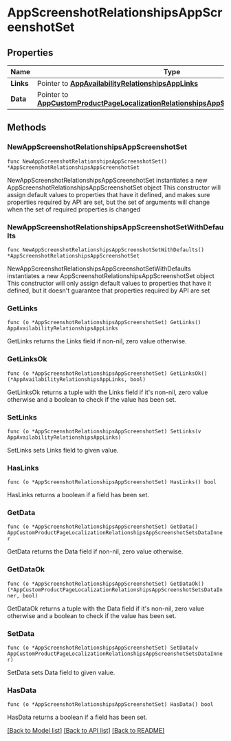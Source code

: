 # AppScreenshotRelationshipsAppScreenshotSet

## Properties

Name | Type | Description | Notes
------------ | ------------- | ------------- | -------------
**Links** | Pointer to [**AppAvailabilityRelationshipsAppLinks**](AppAvailabilityRelationshipsAppLinks.md) |  | [optional] 
**Data** | Pointer to [**AppCustomProductPageLocalizationRelationshipsAppScreenshotSetsDataInner**](AppCustomProductPageLocalizationRelationshipsAppScreenshotSetsDataInner.md) |  | [optional] 

## Methods

### NewAppScreenshotRelationshipsAppScreenshotSet

`func NewAppScreenshotRelationshipsAppScreenshotSet() *AppScreenshotRelationshipsAppScreenshotSet`

NewAppScreenshotRelationshipsAppScreenshotSet instantiates a new AppScreenshotRelationshipsAppScreenshotSet object
This constructor will assign default values to properties that have it defined,
and makes sure properties required by API are set, but the set of arguments
will change when the set of required properties is changed

### NewAppScreenshotRelationshipsAppScreenshotSetWithDefaults

`func NewAppScreenshotRelationshipsAppScreenshotSetWithDefaults() *AppScreenshotRelationshipsAppScreenshotSet`

NewAppScreenshotRelationshipsAppScreenshotSetWithDefaults instantiates a new AppScreenshotRelationshipsAppScreenshotSet object
This constructor will only assign default values to properties that have it defined,
but it doesn't guarantee that properties required by API are set

### GetLinks

`func (o *AppScreenshotRelationshipsAppScreenshotSet) GetLinks() AppAvailabilityRelationshipsAppLinks`

GetLinks returns the Links field if non-nil, zero value otherwise.

### GetLinksOk

`func (o *AppScreenshotRelationshipsAppScreenshotSet) GetLinksOk() (*AppAvailabilityRelationshipsAppLinks, bool)`

GetLinksOk returns a tuple with the Links field if it's non-nil, zero value otherwise
and a boolean to check if the value has been set.

### SetLinks

`func (o *AppScreenshotRelationshipsAppScreenshotSet) SetLinks(v AppAvailabilityRelationshipsAppLinks)`

SetLinks sets Links field to given value.

### HasLinks

`func (o *AppScreenshotRelationshipsAppScreenshotSet) HasLinks() bool`

HasLinks returns a boolean if a field has been set.

### GetData

`func (o *AppScreenshotRelationshipsAppScreenshotSet) GetData() AppCustomProductPageLocalizationRelationshipsAppScreenshotSetsDataInner`

GetData returns the Data field if non-nil, zero value otherwise.

### GetDataOk

`func (o *AppScreenshotRelationshipsAppScreenshotSet) GetDataOk() (*AppCustomProductPageLocalizationRelationshipsAppScreenshotSetsDataInner, bool)`

GetDataOk returns a tuple with the Data field if it's non-nil, zero value otherwise
and a boolean to check if the value has been set.

### SetData

`func (o *AppScreenshotRelationshipsAppScreenshotSet) SetData(v AppCustomProductPageLocalizationRelationshipsAppScreenshotSetsDataInner)`

SetData sets Data field to given value.

### HasData

`func (o *AppScreenshotRelationshipsAppScreenshotSet) HasData() bool`

HasData returns a boolean if a field has been set.


[[Back to Model list]](../README.md#documentation-for-models) [[Back to API list]](../README.md#documentation-for-api-endpoints) [[Back to README]](../README.md)


